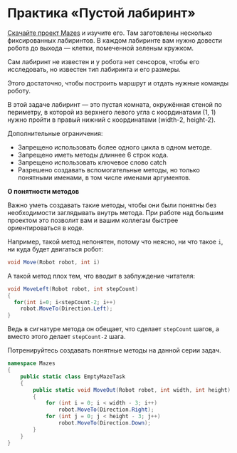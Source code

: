 # Практика «Пустой лабиринт»

[Скачайте проект Mazes](Mazes.zip) и изучите его. Там заготовлены несколько фиксированных лабиринтов. В каждом лабиринте вам нужно довести робота до выхода — клетки, помеченной зеленым кружком.

Сам лабиринт не известен и у робота нет сенсоров, чтобы его исследовать, но известен тип лабиринта и его размеры.

Этого достаточно, чтобы построить маршрут и отдать нужные команды роботу.

В этой задаче лабиринт — это пустая комната, окружённая стеной по периметру, в которой из верхнего левого угла с координатами (1, 1) нужно пройти в правый нижний с координатами (width-2, height-2).

Дополнительные ограничения:
- Запрещено использовать более одного цикла в одном методе.
- Запрещено иметь методы длиннее 6 строк кода.
- Запрещено использовать ключевое слово catch
- Разрешено создавать вспомогательные методы, но только понятными именами, в том числе именами аргументов.

**О понятности методов**

Важно уметь создавать такие методы, чтобы они были понятны без необходимости заглядывать внутрь метода. При работе над большим проектом это позволит вам и вашим коллегам быстрее ориентироваться в коде.

Например, такой метод непонятен, потому что неясно, ни что такое `i`, ни куда будет двигаться робот:

```cs
void Move(Robot robot, int i)
```

А такой метод плох тем, что вводит в заблуждение читателя:

```cs
void MoveLeft(Robot robot, int stepCount)
{
  for(int i=0; i<stepCount-2; i++)
    robot.MoveTo(Direction.Left);
}
```

Ведь в сигнатуре метода он обещает, что сделает `stepCount` шагов, а вместо этого делает `stepCount-2` шага.

Потренируйтесь создавать понятные методы на данной серии задач.
```cs
namespace Mazes
{
    public static class EmptyMazeTask
    {
        public static void MoveOut(Robot robot, int width, int height)
        {
            for (int i = 0; i < width - 3; i++)
                robot.MoveTo(Direction.Right);
            for (int j = 0; j < height - 3; j++)
                robot.MoveTo(Direction.Down);
        }
    }
}
```
